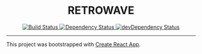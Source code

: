 <h1 align="center">RETROWAVE</h1>

<div align="center">
  <a href="https://travis-ci.org/boldyrev-d/retrowave-redux">
    <img src="https://travis-ci.org/boldyrev-d/retrowave-redux.svg?branch=master" alt="Build Status"/>
  </a>

  <a href="https://david-dm.org/boldyrev-d/retrowave-redux">
    <img src="https://david-dm.org/boldyrev-d/retrowave-redux/status.svg" alt="Dependency Status"/>
  </a>

  <a href="https://david-dm.org/boldyrev-d/retrowave-redux?type=dev">
    <img src="https://david-dm.org/boldyrev-d/retrowave-redux/dev-status.svg" alt="devDependency Status"/>
  </a>
</div>

<hr>

This project was bootstrapped with [Create React App](https://github.com/facebookincubator/create-react-app).
